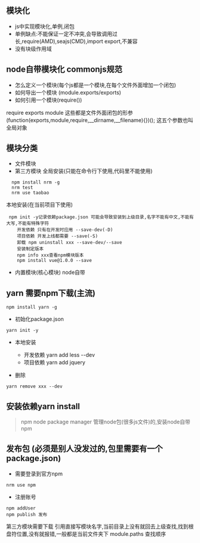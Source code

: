 ## 模块化 
- js中实现模块化,单例,闭包
- 单例缺点:不能保证一定不冲突,会导致调用过长,require(AMD),seajs(CMD),import export,不兼容  
- 没有块级作用域 

## node自带模块化 commonjs规范
- 怎么定义一个模块(每个js都是一个模块,在每个文件外面增加一个闭包)
- 如何导出一个模块 (module.exports/exports)
- 如何引用一个模块(require())

require exports module 这些都是文件外面闭包的形参
(function(exports,module,require,__dirname,__filename){})();
这五个参数也叫全局对象

## 模块分类
- 文件模块 
- 第三方模块 
    全局安装(只能在命令行下使用,代码里不能使用)
    
```
  npm install nrm -g
  nrm test
  nrm use taobao

```

本地安装(在当前项目下使用)
    
```
 npm init -y记录依赖package.json 可能会导致安装到上级目录,名字不能有中文,不能有大写,不能有特殊字符
    开发依赖 只有在开发时应用 --save-dev(-D)
    项目依赖 开发上线都需要 --save(-S)
    卸载 npm uninstall xxx --save-dev/--save
    安装制定版本 
    npm info xxx查看npm模块版本
    npm install vue@1.0.0 --save
```
    
- 内置模块(核心模块) node自带  

## yarn 需要npm下载(主流)

```
npm install yarn -g
```

- 初始化package.json 

```
yarn init -y
``` 

- 本地安装 
    - 开发依赖 yarn add less --dev
    - 项目依赖 yarn add jquery 

- 删除 

```
yarn remove xxx --dev
```  

## 安装依赖yarn install

> npm node package manager 管理node包(很多js文件)的,安装node自带npm  

## 发布包 (必须是别人没发过的,包里需要有一个package.json)

- 需要登录到官方npm
```$xslt
nrm use npm
```  
- 注册账号  
```$xslt
npm addUser
npm publish 发布
```  

第三方模块需要下载 引用直接写模块名字,当前目录上没有就回去上级查找,找到根盘符位置,没有就报错,一般都是当前文件夹下 module.paths 查找顺序